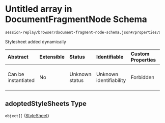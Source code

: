 # Untitled array in DocumentFragmentNode Schema

```txt
session-replay/browser/document-fragment-node-schema.json#/properties/adoptedStyleSheets
```

Stylesheet added dynamically

| Abstract            | Extensible | Status         | Identifiable            | Custom Properties | Additional Properties | Access Restrictions | Defined In                                                                                                                      |
| :------------------ | :--------- | :------------- | :---------------------- | :---------------- | :-------------------- | :------------------ | :------------------------------------------------------------------------------------------------------------------------------ |
| Can be instantiated | No         | Unknown status | Unknown identifiability | Forbidden         | Allowed               | Read only           | [document-fragment-node-schema.json\*](../out/session-replay/browser/document-fragment-node-schema.json "open original schema") |

## adoptedStyleSheets Type

`object[]` ([StyleSheet](stylesheet-schema.md))
